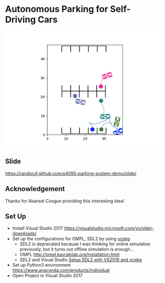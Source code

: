 # Autonomous Parking for Self-Driving Cars

![prioritized_goal_example_presentation](./imgs/prioritized_goal_example_presentation.gif)

## Slide

https://randoruf.github.io/ece4095-parking-system-demo/slide/

## Acknowledgement

Thanks for Akansel Cosgun providing this interesting idea!

## Set Up 

- Install Visual Studio 2017 <https://visualstudio.microsoft.com/vs/older-downloads/>
- Set up the configurations for OMPL, SDL2 by using [vcpkg](https://github.com/microsoft/vcpkg)
  - SDL2 is deprecated because I was thinking for online simulation previously, but it turns out offline simulation is enough... 
  - OMPL http://ompl.kavrakilab.org/installation.html
  - SDL2 and Visual Studio [Setup SDL2 with VS2019 and vcpkg](https://randoruf.github.io/2021/03/23/install-sdl2-windows.html)
- Set up Python3 environment https://www.anaconda.com/products/individual
- Open Project in Visual Studio 2017

